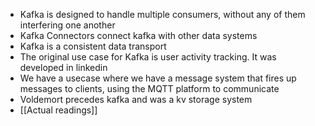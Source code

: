 
* Kafka is designed to handle multiple consumers, without any of them interfering one another
* Kafka Connectors connect kafka with other data systems
* Kafka is a consistent data transport
* The original use case for Kafka is user activity tracking. It was developed in linkedin
* We have a usecase where we have a message system that fires up messages to clients, using the MQTT platform to communicate
* Voldemort precedes kafka and was a kv storage system
* [[Actual readings]]